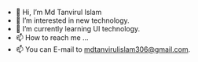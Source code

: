 - 👋 Hi, I’m Md Tanvirul Islam
- 👀 I’m interested in new technology.
- 🌱 I’m currently learning UI technology.
- 📫 How to reach me ...
- 📫 You can E-mail to mdtanvirulislam306@gmail.com.

<!---
mdtanvirulislam306/mdtanvirulislam306 is a ✨ special ✨ repository because its `README.md` (this file) appears on your GitHub profile.
You can click the Preview link to take a look at your changes.
--->
